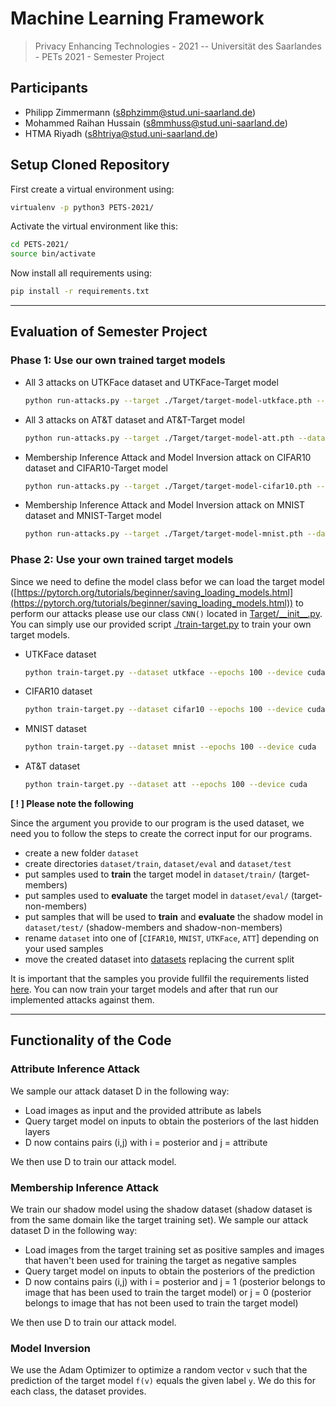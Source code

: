 # Machine Learning Framework
> Privacy Enhancing Technologies - 2021 --
> Universität des Saarlandes - PETs 2021 - Semester Project

## Participants
- Philipp Zimmermann (s8phzimm@stud.uni-saarland.de)
- Mohammed Raihan Hussain (s8mmhuss@stud.uni-saarland.de)
- HTMA Riyadh (s8htriya@stud.uni-saarland.de)

## Setup Cloned Repository
First create a virtual environment using:
```bash
virtualenv -p python3 PETS-2021/
```
Activate the virtual environment like this:
```bash
cd PETS-2021/
source bin/activate
```
Now install all requirements using:
```bash
pip install -r requirements.txt
```
---

## Evaluation of Semester Project

### Phase 1: Use our own trained target models
- All 3 attacks on UTKFace dataset and UTKFace-Target model
    ```bash
    python run-attacks.py --target ./Target/target-model-utkface.pth --dataset utkface --inferred-attribute race --device cuda
    ```
    
- All 3 attacks on AT&T dataset and AT&T-Target model
    ```bash
    python run-attacks.py --target ./Target/target-model-att.pth --dataset att --inferred-attribute glasses --device cuda
    ```

- Membership Inference Attack and Model Inversion attack on CIFAR10 dataset and CIFAR10-Target model
    ```bash
    python run-attacks.py --target ./Target/target-model-cifar10.pth --dataset cifar10 --device cuda
    ```

- Membership Inference Attack and Model Inversion attack on MNIST dataset and MNIST-Target model
    ```bash
    python run-attacks.py --target ./Target/target-model-mnist.pth --dataset mnist --device cuda
    ```

### Phase 2: Use your own trained target models
Since we need to define the model class befor we can load the target model ([https://pytorch.org/tutorials/beginner/saving_loading_models.html](https://pytorch.org/tutorials/beginner/saving_loading_models.html)) to perform our attacks please use our class `CNN()` located in [Target/\_\_init__.py](Target/__init__.py). You can simply use our provided script [./train-target.py](train-target.py) to train your own target models. 
- UTKFace dataset
    ```bash
    python train-target.py --dataset utkface --epochs 100 --device cuda
    ```
- CIFAR10 dataset
    ```bash
    python train-target.py --dataset cifar10 --epochs 100 --device cuda
    ```
- MNIST dataset
    ```bash
    python train-target.py --dataset mnist --epochs 100 --device cuda
    ```
- AT&T dataset
    ```bash
    python train-target.py --dataset att --epochs 100 --device cuda
    ```

**[ ! ] Please note the following**

Since the argument you provide to our program is the used dataset, we need you to follow the steps to create the correct input for our programs.

- create a new folder `dataset`
- create directories `dataset/train`, `dataset/eval` and `dataset/test`
- put samples used to **train** the target model in `dataset/train/` (target-members)
- put samples used to **evaluate** the target model in `dataset/eval/` (target-non-members)
- put samples that will be used to **train** and **evaluate** the shadow model in `dataset/test/` (shadow-members and shadow-non-members)
- rename `dataset` into one of [`CIFAR10`, `MNIST`, `UTKFace`, `ATT`] depending on your used samples 
- move the created dataset into [datasets](datasets/) replacing the current split

It is important that the samples you provide fullfil the requirements listed [here](datasets/README.md). You can now train your target models and after that run our implemented attacks against them.

---

## Functionality of the Code

### Attribute Inference Attack
We sample our attack dataset D in the following way:

- Load images as input and the provided attribute as labels
- Query target model on inputs to obtain the posteriors of the last hidden layers
- D now contains pairs (i,j) with i = posterior and j = attribute

We then use D to train our attack model.

### Membership Inference Attack
We train our shadow model using the shadow dataset (shadow dataset is from the same domain like the target training set).
We sample our attack dataset D in the following way:

- Load images from the target training set as positive samples and images that haven't been used for training the target as negative samples
- Query target model on inputs to obtain the posteriors of the prediction
- D now contains pairs (i,j) with i = posterior and j = 1 (posterior belongs to image that has been used to train the target model) or j = 0 (posterior belongs to image that has not been used to train the target model)

We then use D to train our attack model.

### Model Inversion
We use the Adam Optimizer to optimize a random vector `v` such that the prediction of the target model `f(v)` equals the given label `y`. 
We do this for each class, the dataset provides.
